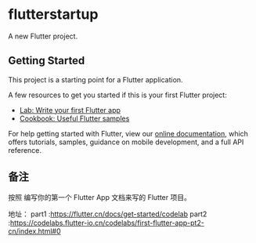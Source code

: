 # flutterstartup

A new Flutter project.

## Getting Started

This project is a starting point for a Flutter application.

A few resources to get you started if this is your first Flutter project:

- [Lab: Write your first Flutter app](https://flutter.dev/docs/get-started/codelab)
- [Cookbook: Useful Flutter samples](https://flutter.dev/docs/cookbook)

For help getting started with Flutter, view our
[online documentation](https://flutter.dev/docs), which offers tutorials,
samples, guidance on mobile development, and a full API reference.


## 备注

按照 编写你的第一个 Flutter App 文档来写的 Flutter 项目。

地址：
part1 :https://flutter.cn/docs/get-started/codelab
part2 :https://codelabs.flutter-io.cn/codelabs/first-flutter-app-pt2-cn/index.html#0